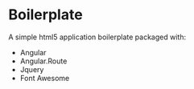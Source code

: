 # Boilerplate #
A simple html5 application boilerplate packaged with:
  - Angular
  - Angular.Route
  - Jquery
  - Font Awesome